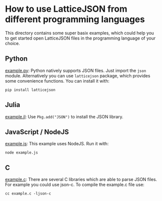 # How to use LatticeJSON from different programming languages

This directory contains some super basix examples, which could help you to get started
open LatticeJSON files in the programming language of your choice.

## Python

[example.py](example.py): Python natively supports JSON files. Just import the `json` module. Alternatively you
can use `latticejson` package, which provides some convenience functions. You can
install it with:

    pip install latticejson

## Julia

[example.jl](example.jl): Use `Pkg.add("JSON")` to install the JSON library.

## JavaScript / NodeJS

[example.js](examle.js): This example uses NodeJS. Run it with:

    node example.js


## C

[example.c](examle.c): There are several C libraries which are able to parse JSON files. For example you could
use json-c. To compile the example.c file use:

    cc example.c -ljson-c
